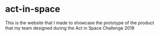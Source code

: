 # act-in-space
This is the website that I made to showcase the prototype of the product that my team 
designed during the Act in Space Challenge 2018
